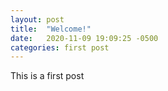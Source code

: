 ```yaml
---
layout: post
title:  "Welcome!"
date:   2020-11-09 19:09:25 -0500
categories: first post
---
```


This is a first post
